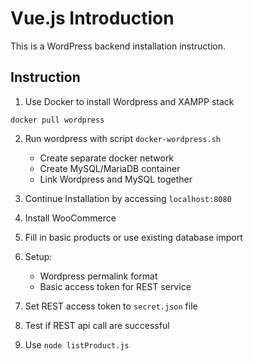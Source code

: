 # Vue.js Introduction

This is a WordPress backend installation instruction.

## Instruction

1. Use Docker to install Wordpress and XAMPP stack

```
docker pull wordpress
```

2. Run wordpress with script `docker-wordpress.sh`

    - Create separate docker network
    - Create MySQL/MariaDB container
    - Link Wordpress and MySQL together

3. Continue Installation by accessing `localhost:8080`
4. Install WooCommerce
5. Fill in basic products or use existing database import
6. Setup:

    - Wordpress permalink format
    - Basic access token for REST service

7. Set REST access token to `secret.json` file
8. Test if REST api call are successful
9. Use `node listProduct.js`
